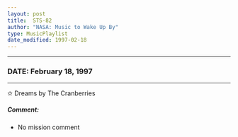 ```yaml
---
layout: post
title:  STS-82
author: "NASA: Music to Wake Up By"
type: MusicPlaylist
date_modified: 1997-02-18
---
```


----
### DATE: February 18, 1997
----
✫ Dreams by The Cranberries

##### Comment:
* No mission comment
